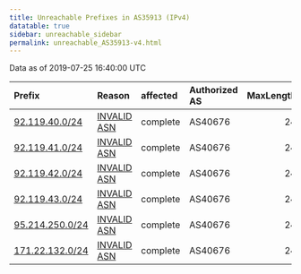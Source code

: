 ```yaml
---
title: Unreachable Prefixes in AS35913 (IPv4)
datatable: true
sidebar: unreachable_sidebar
permalink: unreachable_AS35913-v4.html
---
```


Data as of 2019-07-25 16:40:00 UTC


<div class="datatable-begin"></div>

| Prefix                                                   | Reason                                                                                                 | affected   | Authorized AS   |   MaxLength | Anchor                                         |   unreachable /24s |
|:---------------------------------------------------------|:-------------------------------------------------------------------------------------------------------|:-----------|:----------------|------------:|:-----------------------------------------------|-------------------:|
| [92.119.40.0/24](https://stat.ripe.net/92.119.40.0/24)   | [INVALID ASN](https://rpki-validator.ripe.net/announcement-preview?asn=AS35913&prefix=92.119.40.0/24)  | complete   | AS40676         |          24 | [RIPE](unreachable_RIPE_NCC_RPKI_Root-v4.html) |                  1 |
| [92.119.41.0/24](https://stat.ripe.net/92.119.41.0/24)   | [INVALID ASN](https://rpki-validator.ripe.net/announcement-preview?asn=AS35913&prefix=92.119.41.0/24)  | complete   | AS40676         |          24 | [RIPE](unreachable_RIPE_NCC_RPKI_Root-v4.html) |                  1 |
| [92.119.42.0/24](https://stat.ripe.net/92.119.42.0/24)   | [INVALID ASN](https://rpki-validator.ripe.net/announcement-preview?asn=AS35913&prefix=92.119.42.0/24)  | complete   | AS40676         |          24 | [RIPE](unreachable_RIPE_NCC_RPKI_Root-v4.html) |                  1 |
| [92.119.43.0/24](https://stat.ripe.net/92.119.43.0/24)   | [INVALID ASN](https://rpki-validator.ripe.net/announcement-preview?asn=AS35913&prefix=92.119.43.0/24)  | complete   | AS40676         |          24 | [RIPE](unreachable_RIPE_NCC_RPKI_Root-v4.html) |                  1 |
| [95.214.250.0/24](https://stat.ripe.net/95.214.250.0/24) | [INVALID ASN](https://rpki-validator.ripe.net/announcement-preview?asn=AS35913&prefix=95.214.250.0/24) | complete   | AS40676         |          24 | [RIPE](unreachable_RIPE_NCC_RPKI_Root-v4.html) |                  1 |
| [171.22.132.0/24](https://stat.ripe.net/171.22.132.0/24) | [INVALID ASN](https://rpki-validator.ripe.net/announcement-preview?asn=AS35913&prefix=171.22.132.0/24) | complete   | AS40676         |          24 | [RIPE](unreachable_RIPE_NCC_RPKI_Root-v4.html) |                  1 |

<div class="datatable-end"></div>
